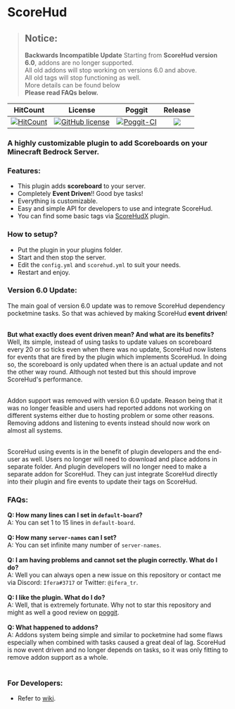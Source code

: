 # ScoreHud

>## Notice: <br />
> **Backwards Incompatible Update**
> Starting from **ScoreHud version 6.0**, addons are no longer supported. <br />
> All old addons will stop working on versions 6.0 and above. <br />
> All old tags will stop functioning as well. <br />
> More details can be found below <br />
> **Please read FAQs below.**

| HitCount | License | Poggit | Release |
|:--:|:--:|:--:|:--:|
|[![HitCount](http://hits.dwyl.io/Ifera/ScoreHud.svg)](http://hits.dwyl.io/Ifera/ScoreHud)|[![GitHub license](https://img.shields.io/github/license/Ifera/ScoreHud.svg)](https://github.com/Ifera/ScoreHud/blob/master/LICENSE)|[![Poggit-CI](https://poggit.pmmp.io/ci.shield/JackMD/ScoreHud/ScoreHud)](https://poggit.pmmp.io/ci/JackMD/ScoreHud/ScoreHud)|[![](https://poggit.pmmp.io/shield.state/ScoreHud)](https://poggit.pmmp.io/p/ScoreHud)|

### A highly customizable plugin to add Scoreboards on your Minecraft Bedrock Server.

### Features:

 - This plugin adds **scoreboard** to your server.
 - Completely **Event Driven**!! Good bye tasks!
 - Everything is customizable.
 - Easy and simple API for developers to use and integrate ScoreHud.
 - You can find some basic tags via [ScoreHudX](https://github.com/Ifera/ScoreHudX) plugin.
 
### How to setup?

 - Put the plugin in your plugins folder.
 - Start and then stop the server.
 - Edit the `config.yml` and `scorehud.yml` to suit your needs.
 - Restart and enjoy.
 
### Version 6.0 Update:

The main goal of version 6.0 update was to remove ScoreHud dependency pocketmine tasks. So that was achieved by making
ScoreHud **event driven**! <br /><br />

**But what exactly does event driven mean? And what are its benefits?** <br />
Well, its simple, instead of using tasks to update values on scoreboard every 20 or so ticks even when there was no 
update, ScoreHud now listens for events that are fired by the plugin which implements ScoreHud. In doing so, the scoreboard 
is only updated when there is an actual update and not the other way round. Although not tested but this should improve 
ScoreHud's performance.<br /><br />

Addon support was removed with version 6.0 update. Reason being that it was no longer feasible and users had reported addons 
not working on different systems either due to hosting problem or some other reasons. Removing addons and listening to events 
instead should now work on almost all systems.<br /><br />

ScoreHud using events is in the benefit of plugin developers and the end-user as well. Users no longer will need to download 
and place addons in separate folder. And plugin developers will no longer need to make a separate addon for ScoreHud. They 
can just integrate ScoreHud directly into their plugin and fire events to update their tags on ScoreHud. 

### FAQs:

**Q: How many lines can I set in `default-board`?**<br />
A: You can set 1 to 15 lines in `default-board`. <br /><br />
**Q: How many `server-names` can I set?**<br />
A: You can set infinite many number of `server-names`. <br /><br />
**Q: I am having problems and cannot set the plugin correctly. What do I do?**<br />
A: Well you can always open a new issue on this repository or contact me via Discord: `Ifera#3717` or Twitter: `@ifera_tr`. <br /><br />
**Q: I like the plugin. What do I do?**<br />
A: Well, that is extremely fortunate. Why not to star this repository and might as well a good review on [poggit](https://poggit.pmmp.io/p/ScoreHud).<br /><br />
**Q: What happened to addons?**<br />
A: Addons system being simple and similar to pocketmine had some flaws especially when combined with tasks caused a great deal of lag. ScoreHud is now event driven and no longer depends on tasks, so it was only fitting to remove addon support as a whole. <br /><br />

### For Developers:

 - Refer to [wiki](https://github.com/Ifera/ScoreHud/wiki).

